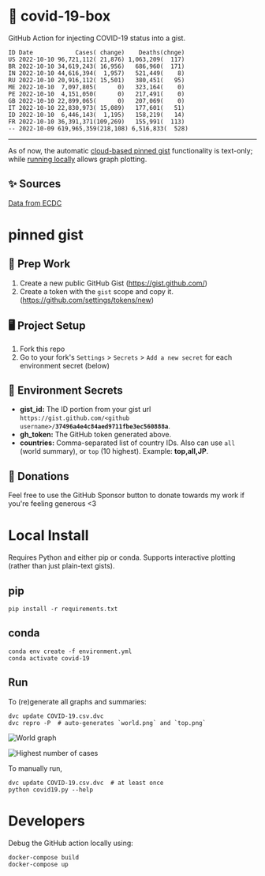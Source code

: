 # 🏥 covid-19-box

GitHub Action for injecting COVID-19 status into a gist.

```
ID Date            Cases( change)    Deaths(chnge)
US 2022-10-10 96,721,112( 21,876) 1,063,209(  117)
BR 2022-10-10 34,619,243( 16,956)   686,960(  171)
IN 2022-10-10 44,616,394(  1,957)   521,449(    8)
RU 2022-10-10 20,916,112( 15,501)   380,451(   95)
ME 2022-10-10  7,097,805(      0)   323,164(    0)
PE 2022-10-10  4,151,050(      0)   217,491(    0)
GB 2022-10-10 22,899,065(      0)   207,069(    0)
IT 2022-10-10 22,830,973( 15,089)   177,601(   51)
ID 2022-10-10  6,446,143(  1,195)   158,219(   14)
FR 2022-10-10 36,391,371(109,269)   155,991(  113)
-- 2022-10-09 619,965,359(218,108) 6,516,833(  528)
```

---

As of now, the automatic [cloud-based pinned gist](#pinned-gist) functionality is text-only;
while [running locally](#local-install) allows graph plotting.

## ✨ Sources

[Data from ECDC](https://www.ecdc.europa.eu/en/publications-data/download-todays-data-geographic-distribution-covid-19-cases-worldwide)

# pinned gist

## 🎒 Prep Work
1. Create a new public GitHub Gist (https://gist.github.com/)
1. Create a token with the `gist` scope and copy it. (https://github.com/settings/tokens/new)

## 🖥 Project Setup
1. Fork this repo
1. Go to your fork's `Settings` > `Secrets` > `Add a new secret` for each environment secret (below)

## 🤫 Environment Secrets
- **gist_id:** The ID portion from your gist url `https://gist.github.com/<github username>/`**`37496a4e4c84aed9711fbe3ec560888a`**.
- **gh_token:** The GitHub token generated above.
- **countries:** Comma-separated list of country IDs. Also can use `all` (world summary), or `top` (10 highest). Example: **top,all,JP**.

## 💸 Donations

Feel free to use the GitHub Sponsor button to donate towards my work if you're feeling generous <3

# Local Install

Requires Python and either pip or conda. Supports interactive plotting (rather than just plain-text gists).

## pip

```
pip install -r requirements.txt
```

## conda

```
conda env create -f environment.yml
conda activate covid-19
```

## Run

To (re)generate all graphs and summaries:

```
dvc update COVID-19.csv.dvc
dvc repro -P  # auto-generates `world.png` and `top.png`
```

![World graph](world.png)

![Highest number of cases](top.png)

To manually run,

```
dvc update COVID-19.csv.dvc  # at least once
python covid19.py --help
```

# Developers

Debug the GitHub action locally using:

```
docker-compose build
docker-compose up
```
